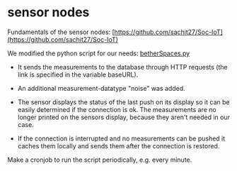 # sensor nodes

Fundamentals of the sensor nodes: [https://github.com/sachit27/Soc-IoT](https://github.com/sachit27/Soc-IoT)



We modified the python script for our needs: [betherSpaces.py](./sensorNodes/betherSpaces.py)

- It sends the measurements to the database through HTTP requests (the link is specified in the variable baseURL).

- An additional measurement-datatype "noise" was added.

- The sensor displays the status of the last push on its display so it can be easily determined if the connection is ok. The measurements are no longer printed on the sensors display, because they aren't needed in our case.

- If the connection is interrupted and no measurements can be pushed it caches them locally and sends them after the connection is restored.


Make a cronjob to run the script periodically, e.g. every minute.

